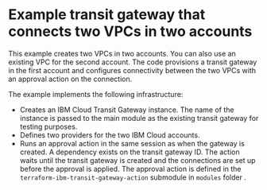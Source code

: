 #  Example transit gateway that connects two VPCs in two accounts

This example creates two VPCs in two accounts. You can also use an existing VPC for the second account. The code provisions a transit gateway in the first account and configures connectivity between the two VPCs with an approval action on the connection.

The example implements the following infrastructure:

- Creates an IBM Cloud Transit Gateway instance. The name of the instance is passed to the main module as the existing transit gateway for testing purposes.
- Defines two providers for the two IBM Cloud accounts.
- Runs an approval action in the same session as when the gateway is created. A dependency exists on the transit gateway ID. The action waits until the transit gateway is created and the connections are set up before the approval is applied. The approval action is defined in the `terraform-ibm-transit-gateway-action` submodule in `modules` folder .
